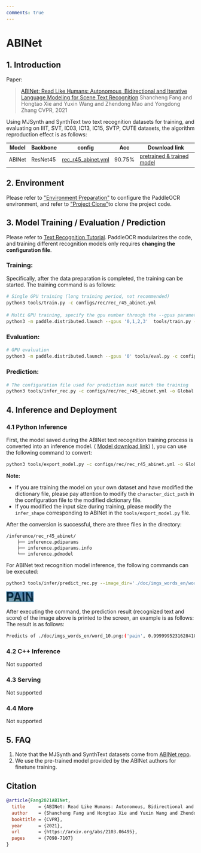 ```yaml
---
comments: true
---
```


# ABINet

## 1. Introduction

Paper:
> [ABINet: Read Like Humans: Autonomous, Bidirectional and Iterative Language Modeling for Scene Text Recognition](https://openaccess.thecvf.com/content/CVPR2021/papers/Fang_Read_Like_Humans_Autonomous_Bidirectional_and_Iterative_Language_Modeling_for_CVPR_2021_paper.pdf)
> Shancheng Fang and Hongtao Xie and Yuxin Wang and Zhendong Mao and Yongdong Zhang
> CVPR, 2021

Using MJSynth and SynthText two text recognition datasets for training, and evaluating on IIIT, SVT, IC03, IC13, IC15, SVTP, CUTE datasets, the algorithm reproduction effect is as follows:

|Model|Backbone|config|Acc|Download link|
| --- | --- | --- | --- | --- |
|ABINet|ResNet45|[rec_r45_abinet.yml](../../configs/rec/rec_r45_abinet.yml)|90.75%|[pretrained & trained model](https://paddleocr.bj.bcebos.com/rec_r45_abinet_train.tar)|

## 2. Environment
Please refer to ["Environment Preparation"](../../ppocr/environment.en.md) to configure the PaddleOCR environment, and refer to ["Project Clone"](../../ppocr/blog/clone.en.md)to clone the project code.

## 3. Model Training / Evaluation / Prediction

Please refer to [Text Recognition Tutorial](../../ppocr/model_train/recognition.en.md). PaddleOCR modularizes the code, and training different recognition models only requires **changing the configuration file**.

### Training:

Specifically, after the data preparation is completed, the training can be started. The training command is as follows:

```bash
# Single GPU training (long training period, not recommended)
python3 tools/train.py -c configs/rec/rec_r45_abinet.yml

# Multi GPU training, specify the gpu number through the --gpus parameter
python3 -m paddle.distributed.launch --gpus '0,1,2,3'  tools/train.py -c configs/rec/rec_r45_abinet.yml
```

### Evaluation:

```bash
# GPU evaluation
python3 -m paddle.distributed.launch --gpus '0' tools/eval.py -c configs/rec/rec_r45_abinet.yml -o Global.pretrained_model={path/to/weights}/best_accuracy
```

### Prediction:

```bash
# The configuration file used for prediction must match the training
python3 tools/infer_rec.py -c configs/rec/rec_r45_abinet.yml -o Global.infer_img='./doc/imgs_words_en/word_10.png' Global.pretrained_model=./rec_r45_abinet_train/best_accuracy
```

## 4. Inference and Deployment
### 4.1 Python Inference
First, the model saved during the ABINet text recognition training process is converted into an inference model. ( [Model download link](https://paddleocr.bj.bcebos.com/rec_r45_abinet_train.tar)) ), you can use the following command to convert:

```bash
python3 tools/export_model.py -c configs/rec/rec_r45_abinet.yml -o Global.pretrained_model=./rec_r45_abinet_train/best_accuracy  Global.save_inference_dir=./inference/rec_r45_abinet
```

**Note:**

- If you are training the model on your own dataset and have modified the dictionary file, please pay attention to modify the `character_dict_path` in the configuration file to the modified dictionary file.
- If you modified the input size during training, please modify the `infer_shape` corresponding to ABINet in the `tools/export_model.py` file.

After the conversion is successful, there are three files in the directory:
```text
/inference/rec_r45_abinet/
    ├── inference.pdiparams
    ├── inference.pdiparams.info
    └── inference.pdmodel
```

For ABINet text recognition model inference, the following commands can be executed:

```bash
python3 tools/infer/predict_rec.py --image_dir='./doc/imgs_words_en/word_10.png' --rec_model_dir='./inference/rec_r45_abinet/' --rec_algorithm='ABINet' --rec_image_shape='3,32,128' --rec_char_dict_path='./ppocr/utils/ic15_dict.txt'
```

![img](./images/word_10.png)

After executing the command, the prediction result (recognized text and score) of the image above is printed to the screen, an example is as follows:
The result is as follows:
```bash
Predicts of ./doc/imgs_words_en/word_10.png:('pain', 0.9999995231628418)
```

### 4.2 C++ Inference
Not supported

### 4.3 Serving
Not supported

### 4.4 More
Not supported

## 5. FAQ
1. Note that the MJSynth and SynthText datasets come from [ABINet repo](https://github.com/FangShancheng/ABINet).
2. We use the pre-trained model provided by the ABINet authors for finetune training.

## Citation
```bibtex
@article{Fang2021ABINet,
  title     = {ABINet: Read Like Humans: Autonomous, Bidirectional and Iterative Language Modeling for Scene Text Recognition},
  author    = {Shancheng Fang and Hongtao Xie and Yuxin Wang and Zhendong Mao and Yongdong Zhang},
  booktitle = {CVPR},
  year      = {2021},
  url       = {https://arxiv.org/abs/2103.06495},
  pages     = {7098-7107}
}
```
